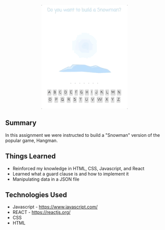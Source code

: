 <p align="center">
<img src="src/images/snowman-app.gif">
</p>

## Summary

In this assignment we were instructed to build a "Snowman" version of the popular game, Hangman.

## Things Learned

- Reinforced my knowledge in HTML, CSS, Javascript, and React
- Learned what a guard clause is and how to implement it
- Manipulating data in a JSON file

## Technologies Used

- Javascript - https://www.javascript.com/
- REACT - https://reactjs.org/
- CSS
- HTML
